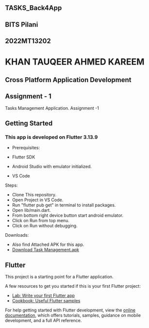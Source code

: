 ## TASKS_Back4App

## BITS Pilani

## 2022MT13202

# KHAN TAUQEER AHMED KAREEM

## Cross Platform Application Development

## Assignment - 1

Tasks Management Application.
Assignment -1

## Getting Started

### This app is developed on Flutter 3.13.9

- Prerequisites:

- Flutter SDK

- Android Studio with emulator initialized.

- VS Code

Steps:

- Clone This repository.
- Open Project in VS Code.
- Run "flutter pub get" in terminal to install packages.
- Open lib/main.dart.
- From bottom right device button start android emulator.
- Click on Run from top menu.
- Click on Run without debugging.

Downloads:

- Also find Attached APK for this app.
- [Download Task Management.apk](https://drive.google.com/file/d/1Sszof12bhIaxadkwnSQPiagwk6vjeU8z/view?usp=drive_link)

## Flutter

This project is a starting point for a Flutter application.

A few resources to get you started if this is your first Flutter project:

- [Lab: Write your first Flutter app](https://docs.flutter.dev/get-started/codelab)
- [Cookbook: Useful Flutter samples](https://docs.flutter.dev/cookbook)

For help getting started with Flutter development, view the
[online documentation](https://docs.flutter.dev/), which offers tutorials,
samples, guidance on mobile development, and a full API reference.
